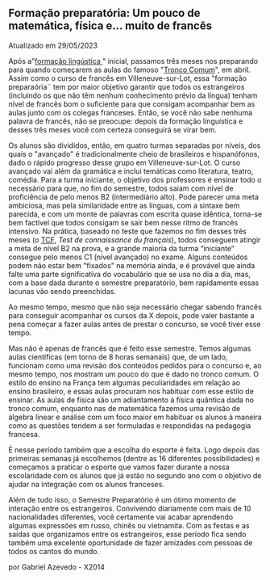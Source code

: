## Formação preparatória: Um pouco de matemática, física e… muito de francês

Atualizado em 29/05/2023

Após a"[formação lingústica ](http://brasilnax.weebly.com/formacao-linguistica.html)" inicial, passamos três meses nos preparando para quando começarem as aulas do famoso "[Tronco Comum](http://brasilnax.weebly.com/tronco-comum.html)", em abril. Assim como o curso de francês em Villeneuve-sur-Lot, essa "formação preparaória¨ tem por maior objetivo garantir que todos os estrangeiros (incluindo os que não têm nenhum conhecimento prévio da língua) tenham nível de francês bom o suficiente para que consigam acompanhar bem as aulas junto com os colegas franceses. Então, se você não sabe nenhuma palavra de francês, não se preocupe: depois da formação linguística e desses três meses você com certeza conseguirá se virar bem.  

Os alunos são divididos, então, em quatro turmas separadas por níveis, dos quais o "avançado" é tradicionalmente cheio de brasileiros e hispanófonos, dado o rápido progresso desse grupo em Villeneuve-sur-Lot. O curso avançado vai além da gramática e inclui temáticas como literatura, teatro, comédia. Para a turma iniciante, o objetivo dos professores é ensinar todo o necessário para que, no fim do semestre, todos saiam com nível de proficiência de pelo menos B2 (intermediário alto). Pode parecer uma meta ambiciosa, mas pela similaridade entre as línguas, com a sintaxe bem parecida, e com um monte de palavras com escrita quase idêntica, torna-se bem factível que todos consigam se sair bem nesse ritmo de francês intensivo. Na prática, baseado no teste que fazemos no fim desses três meses (o [TCF](http://www.ciep.fr/en/tcf), _Test de connaissance du français_), todos conseguem atingir a meta de nível B2 na prova, e a grande maioria da turma “iniciante” consegue pelo menos C1 (nível avançado) no exame. Alguns conteúdos podem não estar bem "fixados" na memória ainda, e é provável que ainda falte uma parte significativa do vocabulário que se usa no dia a dia, mas, com a base dada durante o semestre preparatório, bem rapidamente essas lacunas vão sendo preenchidas.  
  
Ao mesmo tempo, mesmo que não seja necessário chegar sabendo francês para conseguir acompanhar os cursos da X depois, pode valer bastante a pena começar a fazer aulas antes de prestar o concurso, se você tiver esse tempo.  
  
Mas não é apenas de francês que é feito esse semestre. Temos algumas aulas científicas (em torno de 8 horas semanais) que, de um lado, funcionam como uma revisão dos conteúdos pedidos para o concurso e, ao mesmo tempo, nos mostram um pouco do que é dado no tronco comum. O estilo do ensino na França tem algumas peculiaridades em relação ao ensino brasileiro, e essas aulas procuram nos habituar com esse estilo de ensinar. As aulas de física são um adiantamento à física quântica dada no tronco comum, enquanto nas de matemática fazemos uma revisão de álgebra linear e análise com um foco maior em habituar os alunos à maneira como as questões tendem a ser formuladas e respondidas na pedagogia francesa.  
  
É nesse período também que a escolha do esporte é feita. Logo depois das primeiras semanas já escolhemos (dentre as 16 diferentes possibilidades) e começamos a praticar o esporte que vamos fazer durante a nossa escolaridade com os alunos que já estão no segundo ano com o objetivo de ajudar na integração com os alunos franceses.  
  
Além de tudo isso, o Semestre Preparatório é um ótimo momento de interação entre os estrangeiros. Convivendo diariamente com mais de 10 nacionalidades diferentes, você certamente vai acabar aprendendo algumas expressões em russo, chinês ou vietnamita. Com as festas e as saídas que organizamos entre os estrangeiros, esse período fica sendo também uma excelente oportunidade de fazer amizades com pessoas de todos os cantos do mundo.

por Gabriel Azevedo - X2014

